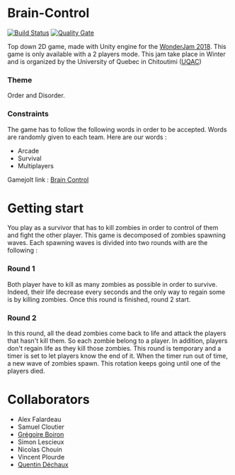 # Brain-Control 
[![Build Status](https://travis-ci.com/Graygzou/Brain-Control.svg?branch=master)](https://travis-ci.com/Graygzou/Brain-Control)
[![Quality Gate](https://sonarcloud.io/api/project_badges/measure?project=graygzou%3Abrain-control&metric=alert_status)](https://sonarcloud.io/dashboard?id=graygzou%3Abrain-control)

Top down 2D game, made with Unity engine for the [WonderJam 2018](http://jam.aemi.ca/). This game is only available with a 2 players mode.
This jam take place in Winter and is organized by the University of Quebec in Chitoutimi ([UQAC](http://www.uqac.ca/))

### Theme
Order and Disorder.

### Constraints
The game has to follow the following words in order to be accepted. Words are randomly given to each team. Here are our words :

* Arcade
* Survival
* Multiplayers

Gamejolt link : [Brain Control](https://gamejolt.com/games/BrainControl/323988)

# Getting start
You play as a survivor that has to kill zombies in order to control of them and fight the other player. 
This game is decomposed of zombies spawning waves. Each spawning waves is divided into two rounds with are the following :

### Round 1
Both player have to kill as many zombies as possible in order to survive. Indeed, their life decrease every seconds 
and the only way to regain some is by killing zombies.
Once this round is finished, round 2 start.

### Round 2
In this round, all the dead zombies come back to life and attack the players that hasn't kill them. So each zombie belong to a player.
In addition, players don't regain life as they kill those zombies. 
This round is temporary and a timer is set to let players know the end of it. When the timer run out of time, a new wave of zombies spawn. 
This rotation keeps going until one of the players died.

# Collaborators 
* Alex Falardeau
* Samuel Cloutier 
* [Grégoire Boiron](https://github.com/Graygzou)
* Simon Lescieux
* Nicolas Chouin
* Vincent Plourde
* [Quentin Déchaux](https://github.com/Quinchon)
